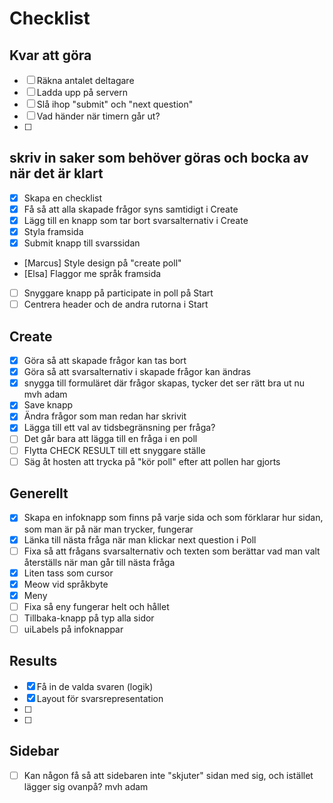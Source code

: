 # Checklist


## Kvar att göra 
- [ ] Räkna antalet deltagare
- [ ] Ladda upp på servern
- [ ] Slå ihop "submit" och "next question"
- [ ] Vad händer när timern går ut? 
- [ ] 

## skriv in saker som behöver göras och bocka av när det är klart

- [x] Skapa en checklist
- [x] Få så att alla skapade frågor syns samtidigt i Create
- [x] Lägg till en knapp som tar bort svarsalternativ i Create
- [x] Styla framsida
- [x] Submit knapp till svarssidan
- [Marcus] Style design på "create poll"
- [Elsa] Flaggor me språk framsida
- [ ] Snyggare knapp på participate in poll på Start
- [ ] Centrera header och de andra rutorna i Start

## Create

- [x] Göra så att skapade frågor kan tas bort
- [x] Göra så att svarsalternativ i skapade frågor kan ändras
- [x] snygga till formuläret där frågor skapas, tycker det ser rätt bra ut nu mvh adam
- [x] Save knapp
- [x] Ändra frågor som man redan har skrivit
- [x] Lägga till ett val av tidsbegränsning per fråga?
- [ ] Det går bara att lägga till en fråga i en poll
- [ ] Flytta CHECK RESULT till ett snyggare ställe
- [ ] Säg åt hosten att trycka på "kör poll" efter att pollen har gjorts 

## Generellt

- [x] Skapa en infoknapp som finns på varje sida och som förklarar hur sidan, som man är på när man trycker, fungerar
- [x] Länka till nästa fråga när man klickar next question i Poll
- [ ] Fixa så att frågans svarsalternativ och texten som berättar vad man valt återställs när man går till nästa fråga
- [x] Liten tass som cursor
- [x] Meow vid språkbyte
- [x] Meny
- [ ] Fixa så eny fungerar helt och hållet
- [ ] Tillbaka-knapp på typ alla sidor
- [ ] uiLabels på infoknappar

## Results

- [x] Få in de valda svaren (logik)
- [x] Layout för svarsrepresentation
- [ ]
- [ ]

## Sidebar
- [ ] Kan någon få så att sidebaren inte "skjuter" sidan med sig, och istället lägger sig ovanpå? mvh adam